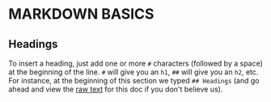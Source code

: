 # MARKDOWN BASICS

## Headings
To insert a heading, just add one or more `#` characters (followed by a space) at the beginning of the line. `#` will give you an `h1`, `##` will give you an `h2`, etc. For instance, at the beginning of this section we typed `## Headings` (and go ahead and view the [raw text](https://raw.githubusercontent.com/learninglab-dev/ll-docs/master/workflow/instructions/markdown_basics.md) for this doc if you don't believe us).
